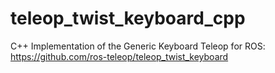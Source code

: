 # teleop_twist_keyboard_cpp
C++ Implementation of the Generic Keyboard Teleop for ROS: https://github.com/ros-teleop/teleop_twist_keyboard
